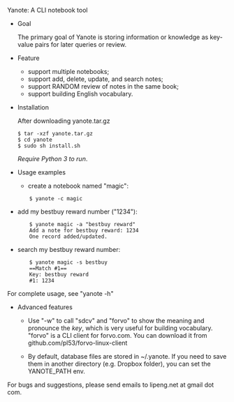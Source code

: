 Yanote: A CLI notebook tool

* Goal

  The primary goal of Yanote is storing information or knowledge as key-value
  pairs for later queries or review. 

* Feature

  - support multiple notebooks;
  - support add, delete, update, and search notes;
  - support RANDOM review of notes in the same book;
  - support building English vocabulary.

* Installation 

  After downloading yanote.tar.gz
  ```
  $ tar -xzf yanote.tar.gz
  $ cd yanote
  $ sudo sh install.sh
  ```
  *Require Python 3 to run*.

* Usage examples

  - create a notebook named "magic": 
```
       $ yanote -c magic
```
  - add my bestbuy reward number ("1234"): 
```
       $ yanote magic -a "bestbuy reward" 
       Add a note for bestbuy reward: 1234
       One record added/updated.
```
  - search my bestbuy reward number:
```
       $ yanote magic -s bestbuy
       ==Match #1==
       Key: bestbuy reward
       #1: 1234
```
  For complete usage, see "yanote -h"
 
* Advanced features

  - Use "-w" to call "sdcv" and "forvo" to show the meaning and pronounce the
    *key*, which is very useful for building vocabulary. "forvo" is a CLI client
    for forvo.com. You can download it from github.com/pl53/forvo-linux-client

  - By default, database files are stored in ~/.yanote. If you need to save them
    in another directory (e.g. Dropbox folder), you can set the YANOTE_PATH env.

For bugs and suggestions, please send emails to lipeng.net at gmail dot com.
